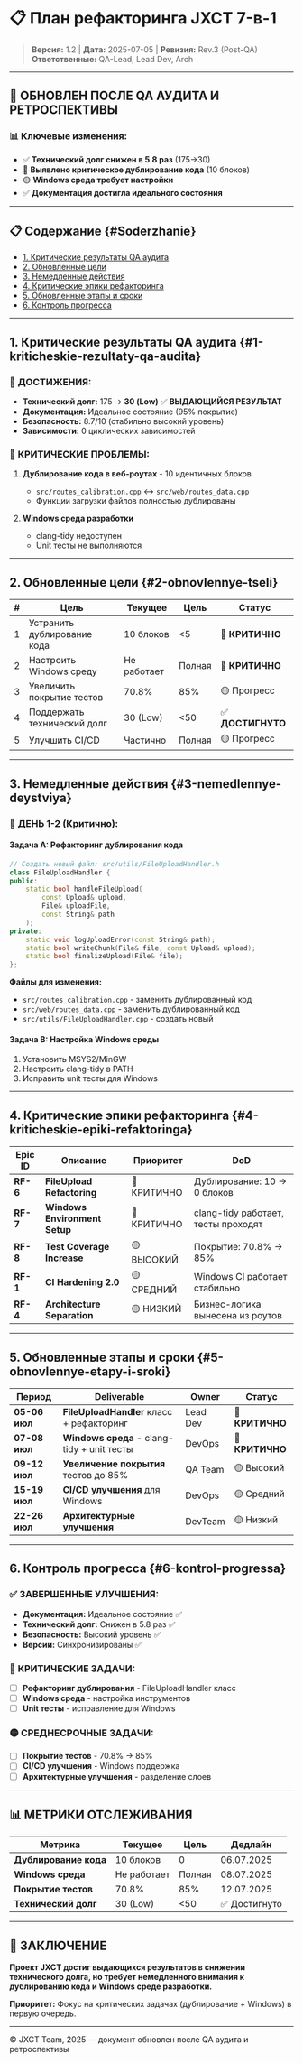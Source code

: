 # 📋 План рефакторинга JXCT 7-в-1

> **Версия:** 1.2 | **Дата:** 2025-07-05 | **Ревизия:** Rev.3 (Post-QA)
> **Ответственные:** QA-Lead, Lead Dev, Arch

---

## 🎯 **ОБНОВЛЕН ПОСЛЕ QA АУДИТА И РЕТРОСПЕКТИВЫ**

### 📊 **Ключевые изменения:**
- ✅ **Технический долг снижен в 5.8 раз** (175→30)
- 🔴 **Выявлено критическое дублирование кода** (10 блоков)
- 🟡 **Windows среда требует настройки**
- ✅ **Документация достигла идеального состояния**

---

## 📋 Содержание {#Soderzhanie}

- [1. Критические результаты QA аудита](#1-kriticheskie-rezultaty-qa-audita)
- [2. Обновленные цели](#2-obnovlennye-tseli)
- [3. Немедленные действия](#3-nemedlennye-deystviya)
- [4. Критические эпики рефакторинга](#4-kriticheskie-epiki-refaktoringa)
- [5. Обновленные этапы и сроки](#5-obnovlennye-etapy-i-sroki)
- [6. Контроль прогресса](#6-kontrol-progressa)

---

## 1. Критические результаты QA аудита {#1-kriticheskie-rezultaty-qa-audita}

### 🎉 **ДОСТИЖЕНИЯ:**
- **Технический долг:** 175 → **30 (Low)** ✅ **ВЫДАЮЩИЙСЯ РЕЗУЛЬТАТ**
- **Документация:** Идеальное состояние (95% покрытие)
- **Безопасность:** 8.7/10 (стабильно высокий уровень)
- **Зависимости:** 0 циклических зависимостей

### 🔴 **КРИТИЧЕСКИЕ ПРОБЛЕМЫ:**
1. **Дублирование кода в веб-роутах** - 10 идентичных блоков
   - `src/routes_calibration.cpp` ↔ `src/web/routes_data.cpp`
   - Функции загрузки файлов полностью дублированы

2. **Windows среда разработки**
   - clang-tidy недоступен
   - Unit тесты не выполняются

---

## 2. Обновленные цели {#2-obnovlennye-tseli}

| # | Цель | Текущее | Цель | Статус |
|---|------|---------|------|--------|
| 1 | Устранить дублирование кода | 10 блоков | <5 | 🔴 **КРИТИЧНО** |
| 2 | Настроить Windows среду | Не работает | Полная | 🔴 **КРИТИЧНО** |
| 3 | Увеличить покрытие тестов | 70.8% | 85% | 🟡 Прогресс |
| 4 | Поддержать технический долг | 30 (Low) | <50 | ✅ **ДОСТИГНУТО** |
| 5 | Улучшить CI/CD | Частично | Полная | 🟡 Прогресс |

---

## 3. Немедленные действия {#3-nemedlennye-deystviya}

### 🚨 **ДЕНЬ 1-2 (Критично):**

#### **Задача A: Рефакторинг дублирования кода**
```cpp
// Создать новый файл: src/utils/FileUploadHandler.h
class FileUploadHandler {
public:
    static bool handleFileUpload(
        const Upload& upload,
        File& uploadFile,
        const String& path
    );
private:
    static void logUploadError(const String& path);
    static bool writeChunk(File& file, const Upload& upload);
    static bool finalizeUpload(File& file);
};
```

**Файлы для изменения:**
- `src/routes_calibration.cpp` - заменить дублированный код
- `src/web/routes_data.cpp` - заменить дублированный код
- `src/utils/FileUploadHandler.cpp` - создать новый

#### **Задача B: Настройка Windows среды**
1. Установить MSYS2/MinGW
2. Настроить clang-tidy в PATH
3. Исправить unit тесты для Windows

---

## 4. Критические эпики рефакторинга {#4-kriticheskie-epiki-refaktoringa}

| Epic ID | Описание | Приоритет | DoD |
|---------|----------|-----------|-----|
| **RF-6** | **FileUpload Refactoring** | 🔴 КРИТИЧНО | Дублирование: 10 → 0 блоков |
| **RF-7** | **Windows Environment Setup** | 🔴 КРИТИЧНО | clang-tidy работает, тесты проходят |
| **RF-8** | **Test Coverage Increase** | 🟡 ВЫСОКИЙ | Покрытие: 70.8% → 85% |
| **RF-1** | **CI Hardening 2.0** | 🟡 СРЕДНИЙ | Windows CI работает стабильно |
| **RF-4** | **Architecture Separation** | 🟡 НИЗКИЙ | Бизнес-логика вынесена из роутов |

---

## 5. Обновленные этапы и сроки {#5-obnovlennye-etapy-i-sroki}

| Период | Deliverable | Owner | Статус |
|--------|-------------|-------|--------|
| **05-06 июл** | **FileUploadHandler** класс + рефакторинг | Lead Dev | 🔴 **КРИТИЧНО** |
| **07-08 июл** | **Windows среда** - clang-tidy + unit тесты | DevOps | 🔴 **КРИТИЧНО** |
| **09-12 июл** | **Увеличение покрытия** тестов до 85% | QA Team | 🟡 Высокий |
| **15-19 июл** | **CI/CD улучшения** для Windows | DevOps | 🟡 Средний |
| **22-26 июл** | **Архитектурные улучшения** | DevTeam | 🟡 Низкий |

---

## 6. Контроль прогресса {#6-kontrol-progressa}

### ✅ **ЗАВЕРШЕННЫЕ УЛУЧШЕНИЯ:**
- **Документация:** Идеальное состояние ✅
- **Технический долг:** Снижен в 5.8 раз ✅
- **Безопасность:** Высокий уровень ✅
- **Версии:** Синхронизированы ✅

### 🔴 **КРИТИЧЕСКИЕ ЗАДАЧИ:**
- [ ] **Рефакторинг дублирования** - FileUploadHandler класс
- [ ] **Windows среда** - настройка инструментов
- [ ] **Unit тесты** - исправление для Windows

### 🟡 **СРЕДНЕСРОЧНЫЕ ЗАДАЧИ:**
- [ ] **Покрытие тестов** - 70.8% → 85%
- [ ] **CI/CD улучшения** - Windows поддержка
- [ ] **Архитектурные улучшения** - разделение слоев

---

## 📊 **МЕТРИКИ ОТСЛЕЖИВАНИЯ**

| Метрика | Текущее | Цель | Дедлайн |
|---------|---------|------|---------|
| **Дублирование кода** | 10 блоков | 0 | 06.07.2025 |
| **Windows среда** | Не работает | Полная | 08.07.2025 |
| **Покрытие тестов** | 70.8% | 85% | 12.07.2025 |
| **Технический долг** | 30 (Low) | <50 | ✅ Достигнуто |

---

## 🎯 **ЗАКЛЮЧЕНИЕ**

**Проект JXCT достиг выдающихся результатов в снижении технического долга, но требует немедленного внимания к дублированию кода и Windows среде разработки.**

**Приоритет:** Фокус на критических задачах (дублирование + Windows) в первую очередь.

---

© JXCT Team, 2025 — документ обновлен после QA аудита и ретроспективы
